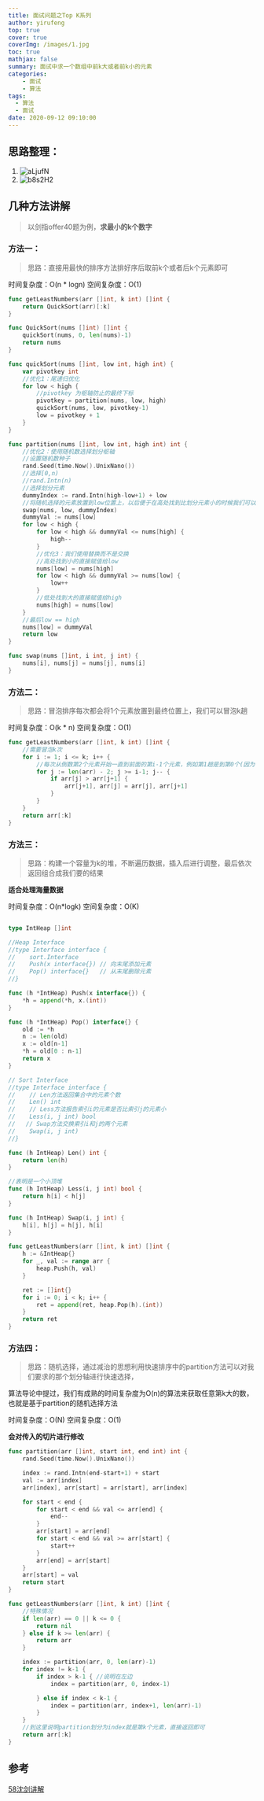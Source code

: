 ```yaml
---
title: 面试问题之Top K系列
author: yirufeng
top: true
cover: true
coverImg: /images/1.jpg
toc: true
mathjax: false
summary: 面试中求一个数组中前k大或者前k小的元素
categories: 
	- 面试
	- 算法
tags:
  - 算法
  - 面试
date: 2020-09-12 09:10:00
---
```

## 思路整理：
1. ![aLjufN](https://cdn.jsdelivr.net/gh/sivanWu0222/ImageHosting@master/uPic/aLjufN.png)
2. ![b8s2H2](https://cdn.jsdelivr.net/gh/sivanWu0222/ImageHosting@master/uPic/b8s2H2.png)

## 几种方法讲解
> 以剑指offer40题为例，**求最小的k个数字**

### 方法一：
> 思路：直接用最快的排序方法排好序后取前k个或者后k个元素即可


时间复杂度：O(n * logn)
空间复杂度：O(1)

```go
func getLeastNumbers(arr []int, k int) []int {
	return QuickSort(arr)[:k]
}

func QuickSort(nums []int) []int {
	quickSort(nums, 0, len(nums)-1)
	return nums
}

func quickSort(nums []int, low int, high int) {
	var pivotkey int
	//优化1：尾递归优化
	for low < high {
		//pivotkey 为枢轴防止的最终下标
		pivotkey = partition(nums, low, high)
		quickSort(nums, low, pivotkey-1)
		low = pivotkey + 1
	}
}

func partition(nums []int, low int, high int) int {
	//优化2：使用随机数选择划分枢轴
	//设置随机数种子
	rand.Seed(time.Now().UnixNano())
	//选择[0,n)
	//rand.Intn(n)
	//选择划分元素
	dummyIndex := rand.Intn(high-low+1) + low
	//将随机选择的元素放置到low位置上，以后便于在高处找到比划分元素小的时候我们可以直接让high赋值给low
	swap(nums, low, dummyIndex)
	dummyVal := nums[low]
	for low < high {
		for low < high && dummyVal <= nums[high] {
			high--
		}
		//优化3：我们使用替换而不是交换
		//高处找到小的直接赋值给low
		nums[low] = nums[high]
		for low < high && dummyVal >= nums[low] {
			low++
		}
		//低处找到大的直接赋值给high
		nums[high] = nums[low]
	}
	//最后low == high
	nums[low] = dummyVal
	return low
}

func swap(nums []int, i int, j int) {
	nums[i], nums[j] = nums[j], nums[i]
}
```

### 方法二：
> 思路：冒泡排序每次都会将1个元素放置到最终位置上，我们可以冒泡k趟

时间复杂度：O(k * n)
空间复杂度：O(1)

```go
func getLeastNumbers(arr []int, k int) []int {
	//需要冒泡k次
	for i := 1; i <= k; i++ {
		//每次从倒数第2个元素开始一直到前面的第i-1个元素，例如第1趟是到第0个(因为每次是和后面的元素进行比较)
		for j := len(arr) - 2; j >= i-1; j-- {
			if arr[j] > arr[j+1] {
				arr[j+1], arr[j] = arr[j], arr[j+1]
			}
		}
	}
	return arr[:k]
}
```

### 方法三：
> 思路：构建一个容量为k的堆，不断遍历数据，插入后进行调整，最后依次返回组合成我们要的结果

**适合处理海量数据**

时间复杂度：O(n*logk)
空间复杂度：O(K)


```go

type IntHeap []int

//Heap Interface
//type Interface interface {
//    sort.Interface
//    Push(x interface{}) // 向末尾添加元素
//    Pop() interface{}   // 从末尾删除元素
//}

func (h *IntHeap) Push(x interface{}) {
	*h = append(*h, x.(int))
}

func (h *IntHeap) Pop() interface{} {
	old := *h
	n := len(old)
	x := old[n-1]
	*h = old[0 : n-1]
	return x
}

// Sort Interface
//type Interface interface {
//    // Len方法返回集合中的元素个数
//    Len() int
//    // Less方法报告索引i的元素是否比索引j的元素小
//    Less(i, j int) bool
//   // Swap方法交换索引i和j的两个元素
//    Swap(i, j int)
//}

func (h IntHeap) Len() int {
	return len(h)
}

//表明是一个小顶堆
func (h IntHeap) Less(i, j int) bool {
	return h[i] < h[j]
}

func (h IntHeap) Swap(i, j int) {
	h[i], h[j] = h[j], h[i]
}

func getLeastNumbers(arr []int, k int) []int {
	h := &IntHeap{}
	for _, val := range arr {
		heap.Push(h, val)
	}

	ret := []int{}
	for i := 0; i < k; i++ {
		ret = append(ret, heap.Pop(h).(int))
	}
	return ret
}

```

### 方法四：
> 思路：随机选择，通过减治的思想利用快速排序中的partition方法可以对我们要求的那个划分轴进行快速选择，

算法导论中提过，我们有成熟的时间复杂度为O(n)的算法来获取任意第k大的数，也就是基于partition的随机选择方法

时间复杂度：O(N)
空间复杂度：O(1)

**会对传入的切片进行修改**

```go
func partition(arr []int, start int, end int) int {
	rand.Seed(time.Now().UnixNano())

	index := rand.Intn(end-start+1) + start
	val := arr[index]
	arr[index], arr[start] = arr[start], arr[index]

	for start < end {
		for start < end && val <= arr[end] {
			end--
		}
		arr[start] = arr[end]
		for start < end && val >= arr[start] {
			start++
		}
		arr[end] = arr[start]
	}
	arr[start] = val
	return start
}

func getLeastNumbers(arr []int, k int) []int {
	//特殊情况
	if len(arr) == 0 || k <= 0 {
		return nil
	} else if k >= len(arr) {
		return arr
	}

	index := partition(arr, 0, len(arr)-1)
	for index != k-1 {
		if index > k-1 { //说明在左边
			index = partition(arr, 0, index-1)

		} else if index < k-1 {
			index = partition(arr, index+1, len(arr)-1)
		}
	}
	//到这里说明partition划分为index就是第k个元素，直接返回即可
	return arr[:k]
}
```



## 参考
[58沈剑讲解](https://mp.weixin.qq.com/s/FFsvWXiaZK96PtUg-mmtEw)
